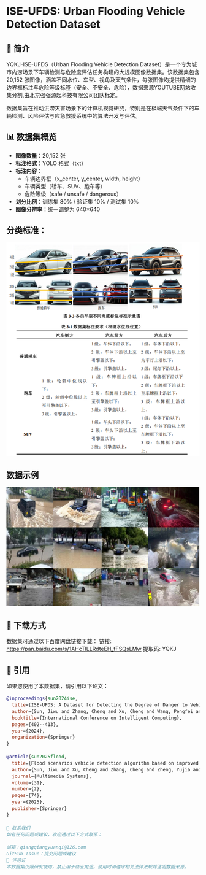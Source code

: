 # ISE-UFDS: Urban Flooding Vehicle Detection Dataset

## 📖 简介

YQKJ-ISE-UFDS（Urban Flooding Vehicle Detection Dataset）是一个专为城市内涝场景下车辆检测与危险度评估任务构建的大规模图像数据集。该数据集包含 20,152 张图像，涵盖不同水位、车型、视角及天气条件，每张图像均提供精细的边界框标注与危险等级标签（安全、不安全、危险），数据来源YOUTUBE网站收集分割,由北京强强源起科技有限公司团队标定。

数据集旨在推动洪涝灾害场景下的计算机视觉研究，特别是在极端天气条件下的车辆检测、风险评估与应急救援系统中的算法开发与评估。

## 📊 数据集概览

- **图像数量**：20,152 张
- **标注格式**：YOLO 格式（txt）
- **标注内容**：
  - 车辆边界框（x_center, y_center, width, height）
  - 车辆类型（轿车、SUV、跑车等）
  - 危险等级（safe / unsafe / dangerous）
- **划分比例**：训练集 80% / 验证集 10% / 测试集 10%
- **图像分辨率**：统一调整为 640×640

## 分类标准：

![分类标准](images/1.png)
## 数据示例
![数据示例](images/2.png)

## 🚀 下载方式

数据集可通过以下百度网盘链接下载：
链接: https://pan.baidu.com/s/1AHcTlLLRdteEH_fFSQsLMw 提取码: YQKJ
## 📌 引用

如果您使用了本数据集，请引用以下论文：

```bibtex
@inproceedings{sun2024ise,
  title={ISE-UFDS: A Dataset for Detecting the Degree of Danger to Vehicles in Urban Flooding and Performance Assessment},
  author={Sun, Jiwu and Zhang, Cheng and Xu, Cheng and Wang, Pengfei and Liu, Hongzhe},
  booktitle={International Conference on Intelligent Computing},
  pages={402--413},
  year={2024},
  organization={Springer}
}

@article{sun2025flood,
  title={Flood scenarios vehicle detection algorithm based on improved YOLOv9},
  author={Sun, Jiwu and Xu, Cheng and Zhang, Cheng and Zheng, Yujia and Wang, Pengfei and Liu, Hongzhe},
  journal={Multimedia Systems},
  volume={31},
  number={2},
  pages={74},
  year={2025},
  publisher={Springer}
}

📮 联系我们
如有任何问题或建议，欢迎通过以下方式联系：

邮箱：qiangqiangyuanqi@126.com
GitHub Issue：提交问题或建议
📜 许可证
本数据集仅限研究使用，禁止用于商业用途。使用时请遵守相关法律法规并注明数据来源。